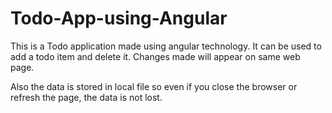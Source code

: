# Todo-App-using-Angular

This is a Todo application made using angular technology.
It can be used to add a todo item and delete it.
Changes made will appear on same web page.

Also the data is stored in local file so even if you close the browser or refresh the page, the data is not lost.
